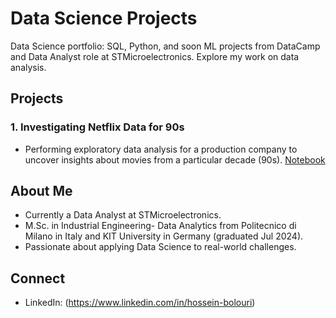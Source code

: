 # Data Science Projects

Data Science portfolio: SQL, Python, and soon ML projects from DataCamp and Data Analyst role at STMicroelectronics. Explore my work on data analysis.

## Projects
### 1. Investigating Netflix Data for 90s
- Performing exploratory data analysis for a production company to uncover insights about movies from a particular decade (90s).
[Notebook](Investigating_Netflix_Original.ipynb)

## About Me
- Currently a Data Analyst at STMicroelectronics.
- M.Sc. in Industrial Engineering- Data Analytics from Politecnico di Milano in Italy and KIT University in Germany (graduated Jul 2024).
- Passionate about applying Data Science to real-world challenges.

## Connect
- LinkedIn: (https://www.linkedin.com/in/hossein-bolouri)
